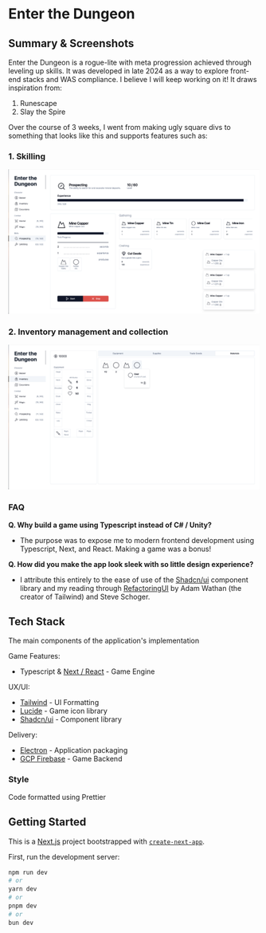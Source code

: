 # Enter the Dungeon
## Summary & Screenshots
Enter the Dungeon is a rogue-lite with meta progression achieved through leveling up skills. It was developed in late 2024 as a way to explore front-end stacks and WAS compliance. I believe I will keep working on it! It draws inspiration from:

1. Runescape
2. Slay the Spire

Over the course of 3 weeks, I went from making ugly square divs to something that looks like this and supports features such as:

### 1. Skilling

![sample](./docs/readme/overview.png)


### 2. Inventory management and collection

![inventory](./docs/readme/inventory.png)

### FAQ
**Q. Why build a game using Typescript instead of C# / Unity?**
- The purpose was to expose me to modern frontend development using Typescript, Next, and React. Making a game was a bonus!

**Q. How did you make the app look sleek with so little design experience?**
- I attribute this entirely to the ease of use of the [Shadcn/ui](https://ui.shadcn.com) component library and my reading through [RefactoringUI](https://www.refactoringui.com) by Adam Wathan (the creator of Tailwind) and Steve Schoger.

## Tech Stack
The main components of the application's implementation

Game Features:
- Typescript & [Next / React](https://nextjs.org) - Game Engine

UX/UI:
- [Tailwind](https://tailwindcss.com) - UI Formatting
- [Lucide](https://lucide.dev/icons/) - Game icon library
- [Shadcn/ui](https://ui.shadcn.com) - Component library

Delivery:
- [Electron](https://www.electronjs.org) - Application packaging
- [GCP Firebase](https://firebase.google.com) - Game Backend

### Style
Code formatted using Prettier


## Getting Started
This is a [Next.js](https://nextjs.org/) project bootstrapped with [`create-next-app`](https://github.com/vercel/next.js/tree/canary/packages/create-next-app).

First, run the development server:

```bash
npm run dev
# or
yarn dev
# or
pnpm dev
# or
bun dev
```

